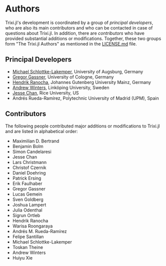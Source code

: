 # Authors

Trixi.jl's development is coordinated by a group of *principal developers*,
who are also its main contributors and who can be contacted in case of
questions about Trixi.jl. In addition, there are *contributors* who have
provided substantial additions or modifications. Together, these two groups form
"The Trixi.jl Authors" as mentioned in the [LICENSE.md](LICENSE.md) file.

## Principal Developers
* [Michael Schlottke-Lakemper](https://www.uni-augsburg.de/fakultaet/mntf/math/prof/hpsc),
  University of Augsburg, Germany
* [Gregor Gassner](https://www.mi.uni-koeln.de/NumSim/gregor-gassner),
  University of Cologne, Germany
* [Hendrik Ranocha](https://ranocha.de),
  Johannes Gutenberg University Mainz, Germany
* [Andrew Winters](https://liu.se/en/employee/andwi94),
  Linköping University, Sweden
* [Jesse Chan](https://jlchan.github.io),
  Rice University, US
* Andrés Rueda-Ramírez,
  Polytechnic University of Madrid (UPM), Spain

## Contributors
The following people contributed major additions or modifications to Trixi.jl and
are listed in alphabetical order:

* Maximilian D. Bertrand
* Benjamin Bolm
* Simon Candelaresi
* Jesse Chan
* Lars Christmann
* Christof Czernik
* Daniel Doehring
* Patrick Ersing
* Erik Faulhaber
* Gregor Gassner
* Lucas Gemein
* Sven Goldberg
* Joshua Lampert
* Julia Odenthal
* Sigrun Ortleb
* Hendrik Ranocha
* Warisa Roongaraya
* Andrés M. Rueda-Ramírez
* Felipe Santillan
* Michael Schlottke-Lakemper
* Toskan Theine
* Andrew Winters
* Huiyu Xie
